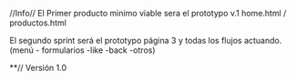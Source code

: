 //Info//
El Primer producto minimo viable sera el prototypo v.1 home.html / productos.html

El segundo sprint será el prototypo página 3 y todas los flujos actuando.(menú - formularios -like -back -otros)

**// Versión 1.0